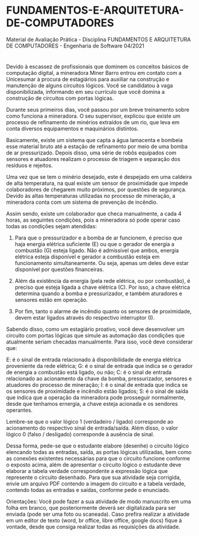 # FUNDAMENTOS-E-ARQUITETURA-DE-COMPUTADORES
Material de Avaliação Prática - Disciplina FUNDAMENTOS E ARQUITETURA DE COMPUTADORES - Engenharia de Software  04/2021
#
Devido à escassez de profissionais que dominem os conceitos básicos de computação digital, a mineradora Miner Barro entrou em contato com a Unicesumar à procura de estagiários para auxiliar na construção e manutenção de alguns circuitos lógicos. Você se candidatou à vaga disponibilizada, informando em seu currículo que você domina a construção de circuitos com portas lógicas.

Durante seus primeiros dias, você passou por um breve treinamento sobre como funciona a mineradora. O seu supervisor, explicou que existe um processo de refinamento de minérios extraídos de um rio, que leva em conta diversos equipamentos e maquinários distintos.

Basicamente, existe um sistema que capta a água lamacenta e bombeia esse material bruto até a estação de refinamento por meio de uma bomba de ar pressurizado. Depois disso, uma série de robôs equipados com sensores e atuadores realizam o processo de triagem e separação dos resíduos e rejeitos.

Uma vez que se tem o minério desejado, este é despejado em uma caldeira de alta temperatura, na qual existe um sensor de proximidade que impede colaboradores de chegarem muito próximos, por questões de segurança. Devido às altas temperaturas utilizadas no processo de mineração, a mineradora conta com um sistema de prevenção de incêndio.

Assim sendo, existe um colaborador que checa manualmente, a cada 4 horas, as seguintes condições, pois a mineradora só pode operar caso todas as condições sejam atendidas:

1) Para que o pressurizador e a bomba de ar funcionem, é preciso que haja energia elétrica suficiente (E) ou que o gerador de energia a combustão (G) esteja ligado. Não é admissível que ambos, energia elétrica esteja disponível e gerador a combustão esteja em funcionamento simultaneamente. Ou seja, apenas um deles deve estar disponível por questões financeiras.

2) Além da existência da energia (pela rede elétrica, ou por combustão), é preciso que esteja ligada a chave elétrica (C). Por isso, a chave elétrica determina quando a bomba e pressurizador, e também aturadores e sensores estão em operação.

3) Por fim, tanto o alarme de incêndio quanto os sensores de proximidade, devem estar ligados através do respectivo interruptor (I).

Sabendo disso, como um estagiário proativo, você deve desenvolver um circuito com portas lógicas que simule as automação das condições que atualmente seriam checadas manualmente. Para isso, você deve considerar que:

E: é o sinal de entrada relacionado à disponibilidade de energia elétrica proveniente da rede elétrica;
G: é o sinal de entrada que indica se o gerador de energia a combustão está ligado, ou não;
C: é o sinal de entrada relacionado ao acionamento da chave da bomba, pressurizador, sensores e atuadores do processo de mineração;
I: é o sinal de entrada que indica se os sensores de proximidade e incêndio estão ligados;
S: é o sinal de saída que indica que a operação da mineradora pode prosseguir normalmente, desde que tenhamos ernergia, a chave esteja acionada e os sendores operantes.

Lembre-se que o valor lógico 1 (verdadeiro / ligado) corresponde ao acionamento do respectivo sinal de entrada/saída. Além disso, o valor lógico 0 (falso / desligado) corresponde à ausência de sinal.

Dessa forma, pede-se que o estudante elabore (desenhe) o circuito lógico elencando todas as entradas, saída, as portas lógicas utilizadas, bem como as conexões existentes necessárias para que o circuito funcione conforme o exposto acima, além de apresentar o circuito lógico o estudante deve elaborar a tabela verdade correspondente a expressão lógica que represente o circuito desenhado. Para que sua atividade seja corrigida, envie um arquivo PDF contendo a imagem do circuito e a tabela verdade, contendo todas as entradas e saídas, conforme pede o enunciado.

Orientações:
Você pode fazer a sua atividade de modo manuscrito em uma folha em branco, que posteriormente deverá ser digitalizada para ser enviada (pode ser uma foto ou scaneada).
Caso prefira realizar a atividade em um editor de texto (word, br office, libre office, google docs) fique à vontade, desde que consiga realizar todas as requisições da atividade.  
